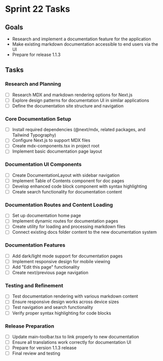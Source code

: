 # Sprint 22 Tasks

## Goals
- Research and implement a documentation feature for the application
- Make existing markdown documentation accessible to end users via the UI
- Prepare for release 1.1.3

## Tasks

### Research and Planning
- [ ] Research MDX and markdown rendering options for Next.js
- [ ] Explore design patterns for documentation UI in similar applications
- [ ] Define the documentation site structure and navigation

### Core Documentation Setup
- [ ] Install required dependencies (@next/mdx, related packages, and Tailwind Typography)
- [ ] Configure Next.js to support MDX files
- [ ] Create mdx-components.tsx in project root
- [ ] Implement basic documentation page layout

### Documentation UI Components
- [ ] Create DocumentationLayout with sidebar navigation
- [ ] Implement Table of Contents component for doc pages
- [ ] Develop enhanced code block component with syntax highlighting
- [ ] Create search functionality for documentation content

### Documentation Routes and Content Loading
- [ ] Set up documentation home page
- [ ] Implement dynamic routes for documentation pages
- [ ] Create utility for loading and processing markdown files
- [ ] Connect existing docs folder content to the new documentation system

### Documentation Features
- [ ] Add dark/light mode support for documentation pages
- [ ] Implement responsive design for mobile viewing
- [ ] Add "Edit this page" functionality
- [ ] Create next/previous page navigation

### Testing and Refinement
- [ ] Test documentation rendering with various markdown content
- [ ] Ensure responsive design works across device sizes
- [ ] Test navigation and search functionality
- [ ] Verify proper syntax highlighting for code blocks

### Release Preparation
- [ ] Update main-toolbar.tsx to link properly to new documentation
- [ ] Ensure all translations work correctly for documentation UI
- [ ] Prepare for version 1.1.3 release
- [ ] Final review and testing 